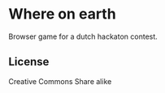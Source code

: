 # Where on earth

Browser game for a dutch hackaton contest.

## License

Creative Commons Share alike
